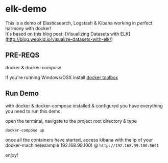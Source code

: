 # elk-demo

This is a demo of Elasticsearch, Logstash & Kibana working in perfect harmony with docker!  
It's based on this blog post: [Visualizing Datasets with ELK] (http://blog.webkid.io/visualize-datasets-with-elk/)

## PRE-REQS
docker & docker-compose
  
If you're running Windows/OSX install [docker toolbox](https://www.docker.com/docker-toolbox)
  
## Run Demo
with docker & docker-compose installed & configured you have everything you need to run this demo.

open the terminal, navigate to the project root directory & type

`docker-compose up`

once all the containers have started, access kibana with the ip of your docker-machine(example 192.168.99.100)
@ `http://192.168.99.100:5601`

enjoy!
